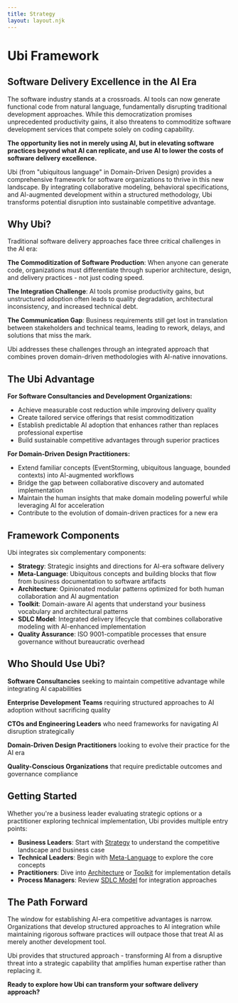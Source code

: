 ```yaml
---
title: Strategy
layout: layout.njk
---
```

# Ubi Framework

## Software Delivery Excellence in the AI Era

The software industry stands at a crossroads. AI tools can now generate functional code from natural language, fundamentally disrupting traditional development approaches. While this democratization promises unprecedented productivity gains, it also threatens to commoditize software development services that compete solely on coding capability.

**The opportunity lies not in merely using AI, but in elevating software practices beyond what AI can replicate, and use AI to lower the costs of software delivery excellence.**

Ubi (from "ubiquitous language" in Domain-Driven Design) provides a comprehensive framework for software organizations to thrive in this new landscape. By integrating collaborative modeling, behavioral specifications, and AI-augmented development within a structured methodology, Ubi transforms potential disruption into sustainable competitive advantage.

## Why Ubi?

Traditional software delivery approaches face three critical challenges in the AI era:

**The Commoditization of Software Production**: When anyone can generate code, organizations must differentiate through superior architecture, design, and delivery practices - not just coding speed.

**The Integration Challenge**: AI tools promise productivity gains, but unstructured adoption often leads to quality degradation, architectural inconsistency, and increased technical debt.

**The Communication Gap**: Business requirements still get lost in translation between stakeholders and technical teams, leading to rework, delays, and solutions that miss the mark.

Ubi addresses these challenges through an integrated approach that combines proven domain-driven methodologies with AI-native innovations.

## The Ubi Advantage

**For Software Consultancies and Development Organizations:**

- Achieve measurable cost reduction while improving delivery quality
- Create tailored service offerings that resist commoditization
- Establish predictable AI adoption that enhances rather than replaces professional expertise
- Build sustainable competitive advantages through superior practices

**For Domain-Driven Design Practitioners:**

- Extend familiar concepts (EventStorming, ubiquitous language, bounded contexts) into AI-augmented workflows
- Bridge the gap between collaborative discovery and automated implementation
- Maintain the human insights that make domain modeling powerful while leveraging AI for acceleration
- Contribute to the evolution of domain-driven practices for a new era

## Framework Components

Ubi integrates six complementary components:

- **Strategy**: Strategic insights and directions for AI-era software delivery 
- **Meta-Language**: Ubiquitous concepts and building blocks that flow from business documentation to software artifacts 
- **Architecture**: Opinionated modular patterns optimized for both human collaboration and AI augmentation 
- **Toolkit**: Domain-aware AI agents that understand your business vocabulary and architectural patterns 
- **SDLC Model**: Integrated delivery lifecycle that combines collaborative modeling with AI-enhanced implementation 
- **Quality Assurance**: ISO 9001-compatible processes that ensure governance without bureaucratic overhead

## Who Should Use Ubi?

**Software Consultancies** seeking to maintain competitive advantage while integrating AI capabilities

**Enterprise Development Teams** requiring structured approaches to AI adoption without sacrificing quality

**CTOs and Engineering Leaders** who need frameworks for navigating AI disruption strategically

**Domain-Driven Design Practitioners** looking to evolve their practice for the AI era

**Quality-Conscious Organizations** that require predictable outcomes and governance compliance

## Getting Started

Whether you're a business leader evaluating strategic options or a practitioner exploring technical implementation, Ubi provides multiple entry points:

- **Business Leaders**: Start with [Strategy](https://ubi-framework/strategy) to understand the competitive landscape and business case
- **Technical Leaders**: Begin with [Meta-Language](https://ubi-framework/meta-language) to explore the core concepts
- **Practitioners**: Dive into [Architecture](https://ubi-framework/architecture) or [Toolkit](https://ubi-framework/toolkit) for implementation details
- **Process Managers**: Review [SDLC Model](https://ubi.io/sdlc-model) for integration approaches

## The Path Forward

The window for establishing AI-era competitive advantages is narrow. Organizations that develop structured approaches to AI integration while maintaining rigorous software practices will outpace those that treat AI as merely another development tool.

Ubi provides that structured approach - transforming AI from a disruptive threat into a strategic capability that amplifies human expertise rather than replacing it.

**Ready to explore how Ubi can transform your software delivery approach?**
